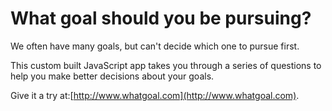 # What goal should you be pursuing?

We often have many goals, but can't decide which one to pursue first. 

This custom built JavaScript app takes you through a series of questions to help you make better decisions about your goals. 

Give it a try at:[http://www.whatgoal.com](http://www.whatgoal.com).
